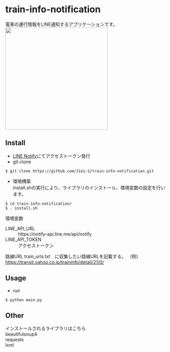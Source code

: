 # train-info-notification
電車の運行情報をLINE通知するアプリケーションです。  
<img src="https://user-images.githubusercontent.com/55335212/80302341-69783400-87e4-11ea-929f-2c4bc7230f40.jpeg" width="320px">

## Install
- [LINE Notify](https://notify-bot.line.me/ja/)にてアクセストークン発行
- git clone
~~~
$ git clone https://github.com/Jiei-S/train-info-notification.git
~~~
- 環境構築  
install.shの実行により、ライブラリのインストール、環境変数の設定を行います。
~~~
$ cd train-info-notification/
$ . install.sh
~~~
環境変数
<dl>
  <dt>LINE_API_URL</dt>
  <dd>https://notify-api.line.me/api/notify</dd>
  <dt>LINE_API_TOKEN</dt>
  <dd>アクセストークン</dd>
</dl>

路線URL
train_urls.txt　に収集したい路線URLを記載する。
（例）
https://transit.yahoo.co.jp/traininfo/detail/21/0/

## Usage
- run
~~~
$ python main.py
~~~

## Other
インストールされるライブラリはこちら  
beautifulsoup4  
requests  
lxml
